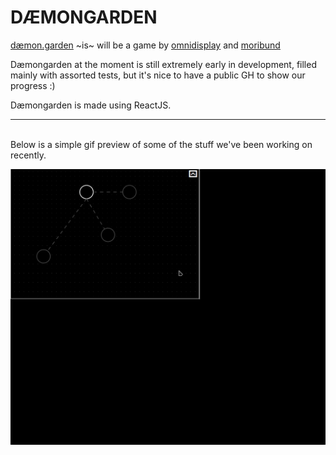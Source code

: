 # DÆMONGARDEN

[dæmon.garden](https://daemon.garden/) ~is~ will be a game by [omnidisplay](https://omnipresence.neocities.org) and [moribund](https://rabbitpaths.neocities.org)

Dæmongarden at the moment is still extremely early in development, filled mainly with assorted tests, but it's nice to have a public GH to show our progress :)

Dæmongarden is made using ReactJS.

---
\
Below is a simple gif preview of some of the stuff we've been working on recently.

![preview](preview.gif)
